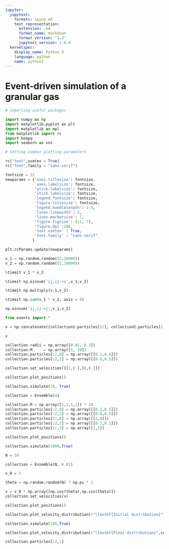 ```yaml
---
jupyter:
  jupytext:
    formats: ipynb,md
    text_representation:
      extension: .md
      format_name: markdown
      format_version: '1.2'
      jupytext_version: 1.6.0
  kernelspec:
    display_name: Python 3
    language: python
    name: python3
---
```


# Event-driven simulation of a granular gas

```python
# importing useful packages

import numpy as np 
import matplotlib.pyplot as plt 
import matplotlib as mpl
from matplotlib import rc
import heapq 
import seaborn as sns

# Setting common plotting parameters

rc("text",usetex = True)
rc("font",family = "sans-serif")

fontsize = 22
newparams = {'axes.titlesize': fontsize,
             'axes.labelsize': fontsize,
             'ytick.labelsize': fontsize,
             'xtick.labelsize': fontsize, 
             'legend.fontsize': fontsize,
             'figure.titlesize': fontsize,
             'legend.handlelength': 1.5, 
             'lines.linewidth': 2,
             'lines.markersize': 7,
             'figure.figsize': (11, 7), 
             'figure.dpi':200,
             'text.usetex' : True,
             'font.family' : "sans-serif"
            }

plt.rcParams.update(newparams)
```

```python
v_1 = np.random.random((2,10000))
v_2 = np.random.random((2,10000))
```

```python
%timeit v_1 * v_2
```

```python
%timeit np.einsum('ij,ij->i',v_1,v_2)
```

```python
%timeit np.multiply(v_1,v_2)
```

```python
%timeit np.sum(v_1 * v_2, axis = 0)
```

```python
np.einsum('ij,ij->j',v_1,v_2)
```

```python
from events import *
```

```python
v = np.concatenate([collection1.particles[2:], collection2.particles[2:]],axis = 1)
```

```python
v
```

```python
collection.radii = np.array([0.01, 0.3])
collection.M     = np.array([1, 10])
collection.particles[:2,0] = np.array([[0.2,0.6]])
collection.particles[:2,1] = np.array([[0.6,0.5]])
```

```python
collection.set_velocities([[1,0.],[0,0.]])
```

```python
collection.plot_positions()
```

```python
collection.simulate(10, True)
```

```python
collection = Ensemble(4)

collection.M = np.array([1,1,1,1]) * 10
collection.particles[:2,0] = np.array([[0.2,0.5]])
collection.particles[:2,1] = np.array([[0.6,0.5]])
collection.particles[2:,0] = np.array([[1,0]])
collection.particles[:2,2] = np.array([[0.1,0.1]])
collection.particles[2:,2] = np.array([1,1])
```

```python
collection.plot_positions()
```

```python
collection.simulate(1000,True)
```

```python
N = 50
```

```python
collection = Ensemble(N, 0.01)
```

```python
v_0 = 5

theta = np.random.random(N) * np.pi * 2

v = v_0 * np.array([np.cos(theta),np.sin(theta)])
collection.set_velocities(v)
```

```python
collection.plot_positions()
```

```python
collection.plot_velocity_distribution(r"\textbf{Initial distribution}")
```

```python
collection.simulate(100,True)
```

```python
collection.plot_velocity_distribution(r"\textbf{Final distribution}",compare = True, savefig = "../fig/vel_dist.pdf")
```

```python
collection.particles[:2,:]
```

```python

```
